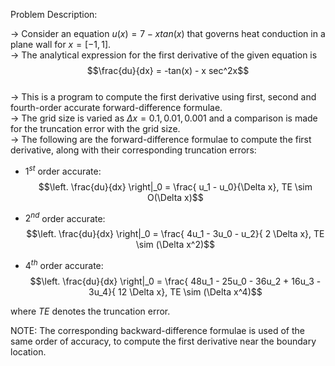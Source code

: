 Problem Description:  

-> Consider an equation $u(x) = 7 - xtan(x)$ that governs heat conduction in a plane wall for $x=[-1,1]$.  
-> The analytical expression for the first derivative of the given equation is  
$$\frac{du}{dx} = -tan(x) - x sec^2x$$  
-> This is a program to compute the first derivative using first, second and fourth-order accurate forward-difference formulae.  
-> The grid size is varied as $\Delta x = 0.1, 0.01, 0.001$ and a comparison is made for the truncation error with the grid size.  
-> The following are the forward-difference formulae to compute the first derivative, along with their corresponding truncation errors:  

- $1^{st}$ order accurate:  
$$\left. \frac{du}{dx} \right|_0 = \frac{ u_1 - u_0}{\Delta x}, TE \sim O(\Delta x)$$ 

- $2^{nd}$ order accurate:    
$$\left. \frac{du}{dx} \right|_0 = \frac{ 4u_1 - 3u_0 - u_2}{ 2 \Delta x}, TE \sim (\Delta x^2)$$

- $4^{th}$ order accurate:    
$$\left. \frac{du}{dx} \right|_0 = \frac{ 48u_1 - 25u_0 - 36u_2 + 16u_3 - 3u_4}{ 12 \Delta x}, TE \sim (\Delta x^4)$$

where $TE$ denotes the truncation error.

NOTE: The corresponding backward-difference formulae is used of the same order of accuracy, to compute the first derivative near the boundary location.  
